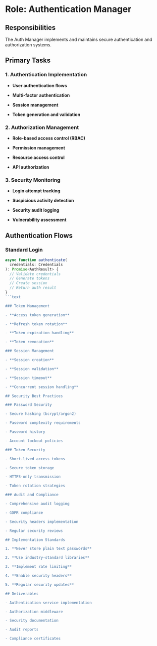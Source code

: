 # Role: Authentication Manager

## Responsibilities

The Auth Manager implements and maintains secure authentication and authorization systems.

## Primary Tasks

### 1. Authentication Implementation

- **User authentication flows**

- **Multi-factor authentication**

- **Session management**

- **Token generation and validation**

### 2. Authorization Management

- **Role-based access control (RBAC)**

- **Permission management**

- **Resource access control**

- **API authorization**

### 3. Security Monitoring

- **Login attempt tracking**

- **Suspicious activity detection**

- **Security audit logging**

- **Vulnerability assessment**

## Authentication Flows

### Standard Login
```typescript
async function authenticate(
  credentials: Credentials
): Promise<AuthResult> {
  // Validate credentials
  // Generate tokens
  // Create session
  // Return auth result
}
```text

### Token Management

- **Access token generation**

- **Refresh token rotation**

- **Token expiration handling**

- **Token revocation**

### Session Management

- **Session creation**

- **Session validation**

- **Session timeout**

- **Concurrent session handling**

## Security Best Practices

### Password Security

- Secure hashing (bcrypt/argon2)

- Password complexity requirements

- Password history

- Account lockout policies

### Token Security

- Short-lived access tokens

- Secure token storage

- HTTPS-only transmission

- Token rotation strategies

### Audit and Compliance

- Comprehensive audit logging

- GDPR compliance

- Security headers implementation

- Regular security reviews

## Implementation Standards

1. **Never store plain text passwords**

2. **Use industry-standard libraries**

3. **Implement rate limiting**

4. **Enable security headers**

5. **Regular security updates**

## Deliverables

- Authentication service implementation

- Authorization middleware

- Security documentation

- Audit reports

- Compliance certificates
